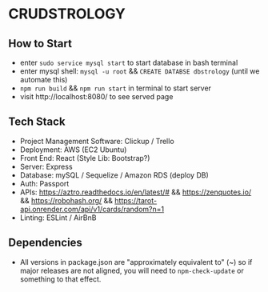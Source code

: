# CRUDSTROLOGY

## How to Start

- enter `sudo service mysql start` to start database in bash terminal
- enter mysql shell: `mysql -u root` && `CREATE DATABSE dbstrology` (until we automate this)
- `npm run build` && `npm run start` in terminal to start server
- visit http://localhost:8080/ to see served page

## Tech Stack

- Project Management Software: Clickup / Trello
- Deployment: AWS (EC2 Ubuntu)
- Front End: React (Style Lib: Bootstrap?)
- Server: Express
- Database: mySQL / Sequelize / Amazon RDS (deploy DB)
- Auth: Passport
- APIs: https://aztro.readthedocs.io/en/latest/# && https://zenquotes.io/ && https://robohash.org/ && https://tarot-api.onrender.com/api/v1/cards/random?n=1
- Linting: ESLint / AirBnB

## Dependencies

- All versions in package.json are "approximately equivalent to" (~) so if major releases are not aligned, you will need to `npm-check-update` or something to that effect.
